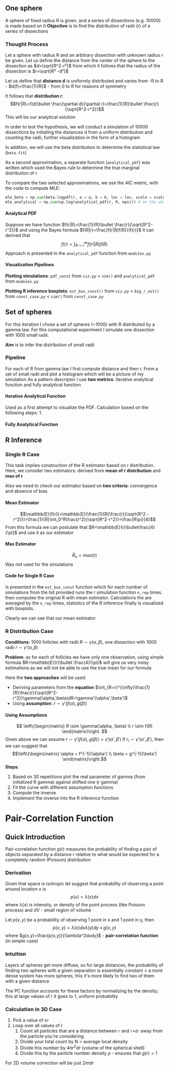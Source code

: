 ## One sphere
A sphere of fixed radius R is given, and a series of dissections (e.g. 10000) is made based on it
**Objective** is to find the distribution of radii (r) of a series of dissections
### Thought Process 
Let a sphere with radius R and an arbitrary dissection with unknown radius r be given. Let us define the distance from the center of the sphere to the dissection as $d=\sqrt{R^2-r²}$ from which it follows that the radius of the dissection is $r=\sqrt{R² -d²}$

Let us define that **distance d** is uniformly distributed and varies from -R to R - $d(f)=\frac{1}{R}$ - from 0 to R for reasons of symmetry 

It follows that **distribution r**: $$f(r|R)=f(d)\bullet \frac{\partial d}{\partial r}=\frac{1}{R}\bullet \frac{r}{\sqrt{R^2-r^2}}$$ This will be our analytical solution

In order to test the hypothesis, we will conduct a simulation of 10000 dissections by initiating the distances d from a uniform distribution and counting the radii, further visualization in the form of a histogram

In addition, we will use the beta distribution to determine the statistical law  (`beta.fit`)

As a second approximation, a separate function (`analytical_pdf`) was written which used the Bayes rule to determine the true marginal distribution of r.

To compare the two selected approximations, we use the AIC metric, with the code to compute MLE:
```python
mle_beta = np.sum(beta.logpdf(r, a = a, b = b, loc = loc, scale = scale)) # on the whole r dataset
mle_analytical = np.sum(np.log(analytical_pdf(r, R, eps))) # on the whole r dataset 
```
#### Analytical PDF
Suppose we have function $f(r|R)=\frac{1}{R}\bullet \frac{r}{\sqrt{R^2-r^2}}$ and using the Bayes formula $f(R|r)=\frac{f(r|R)f(R)}{f(r)}$ it can derived that
$$f(r)=\int_{R=r}^{\infty}f(r(|R)f(R)$$
Approach is presented in the `analytical_pdf` function from *`modules.py`*

#### Visualization Pipelines
**Plotting simulations**: `pdf_const`  from *`viz.py`* < `sim()` and `analytical_pdf` from *`modules.py`*

**Plotting R inference boxplots**: `est_box_const()` from *`viz.py`* < `big_r_est()` from *`const_case.py`* < `sim()` from *`const_case.py`*

## Set of spheres
For this iteration I chose a set of spheres (~1000) with R distributed by a gamma law. For this computational experiment I simulate one dissection with 1000 small radii. 

**Aim** is to infer the distribution of small radii

### Pipeline
For each of R from gamma law I first compute distance and then r. From a set of small radii and plot a histogram which will be a picture of my simulation
As a pattern descriptor I use **two metrics**: iterative analytical function and fully analytical function
#### Iterative Analytical Function
Used as a first attempt to visualize the PDF. Calculation based on the following steps:
1. 

#### Fully Analytical Function

## R Inference
### Single R Case
This task implies construction of the R estimator based on r distribution. Here, we consider two estimators: derived from **mean of r distribution** and **max of r**

Also we need to check our estimator based on **two criteria**: convergence and absence of bias

#### Mean Estimator
$$\mathbb{E}(f(r))=\mathbb{E}(\frac{1}{R}\frac{r}{\sqrt{R^2 -r^2}})=\frac{1}{R}\int_0^R\frac{r^2}{\sqrt{R^2-r^2}}=\frac{R\pi}{4}$$ 
From this formula we can postulate that $R=\mathbb{E}(r)\bullet\frac{4}{\pi}$ and use it as our estimator

#### Max Estimator
$$\bar{R}_n=max(r)$$
Was not used for the simulations

#### Code for Single R Case
Is presented in the `est_box_const` function which for each number of simulations from the list provided runs the r simulation function `n_rep` times. then computes the original R with mean estimator. Calculations the are averaged by the `n_rep` times, statistics of the R inference finally is visualized with boxplots.

Clearly we can see that our mean estimator 

### R Distribution Case
**Conditions**: 1000 follicles with radii $R \sim \gamma(\alpha, \beta)$, one dissection with 1000 radii $r \sim \gamma'(\alpha, \beta)$

**Problem**: as for each of follicles we have only one observation, using simple formula $R=\mathbb{E}(r)\bullet \frac{4}{\pi}$ will give us very noisy estimations as we will not be able to use the true mean for our formula

Here the **two approaches** will be used:
- Deriving parameters from the **equation** $\int_{R=r}^{\infty}\frac{1}{R}\frac{r}{\sqrt{R^2-r^2}}\gamma(\alpha,\beta)dR=\gamma'(\alpha',\beta')$
- Using **assumption**: $r\sim \gamma'(f(\alpha), g(\beta))$
#### Using Assumptions
$$
\left\{\begin{matrix}
R \sim \gamma(\alpha, \beta) \\
r \sim f(R)
\end{matrix}\right.
$$Given above we can assume $r \sim \gamma'(f(\alpha), g(\beta))=\gamma'(\alpha',\beta')$
If ${r_i}\sim \gamma'(\alpha',\beta')$, then we can suggest that $$\left\{\begin{matrix}
\alpha = f^{-1}(\alpha') \\
\beta = g^{-1}(\beta')
\end{matrix}\right.$$**Steps**:
1. Based on 30 repetitions plot the real parameter of gamma (from initialized R gamma) against shifted one (r gamma)
2. Fit the curve with different assumption functions
3. Compute the inverse
4. Implement the inverse into the R inference function 

# Pair-Correlation Function

## Quick Introduction
Pair-correlation function $g(r)$ measures the probability of finding a pair of objects separated by a distance r relative to what would be expected for a completely random (Poisson) distribution
### Derivation
Given that space is isotropic let suggest that probability of observing a point around location x is $$p(x)=\lambda(x)dx$$where $\lambda(x)$ is intensity, or density of the point process (like Poisson process) and $dV$ - small region of volume

Let $p(x,y)$ be a probability of observing 1 point in x and 1 point in y, then $$p(x,y)=\lambda(x)dx\lambda(y)dy\bullet g(x,y)$$where $g(x,y)=\frac{p(x,y)}{\lambda^2dxdy}$ - **pair-correlation function** (in simple case)

### Intuition
Layers of spheres get more diffuse, so for large distances, the probability of finding two spheres with a given separation is essentially constant > a more dense system has more spheres, this it's more likely to find two of them with a given distance

The PC function accounts for these factors by normalizing by the density; this at large values of r it goes to 1, uniform probability

### Calculation in 3D Case
1. Pick a value of `dr`
2. Loop over all values of r
    1. Count all particles that are a distance between `r` and `r+dr` away from the particle you're considering
    2. Divide your total count by N > average local density
    3. Divide this number by $4\pi r^2dr$ (volume of the spherical shell)
    4. Divide this by the particle number density $\rho$ - ensures that $g(r)=1$

For 2D volume correction will be just $2\pi r dr$
